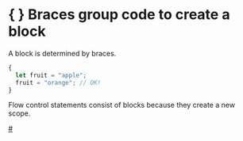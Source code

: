 # { } Braces group code to create a block

A block is determined by braces.

```javascript
{
  let fruit = "apple";
  fruit = "orange"; // OK!
}
```

Flow control statements consist of blocks because they create a new scope.

[#](../var/let/scope.md)
